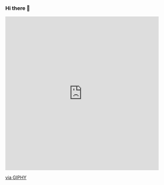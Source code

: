 ### Hi there 👋

<iframe src="https://giphy.com/embed/3oKGz9PtFqfXQy0yre" width="480" height="480" frameBorder="0" class="giphy-embed" allowFullScreen></iframe><p><a href="https://giphy.com/gifs/3oKGz9PtFqfXQy0yre">via GIPHY</a></p>
